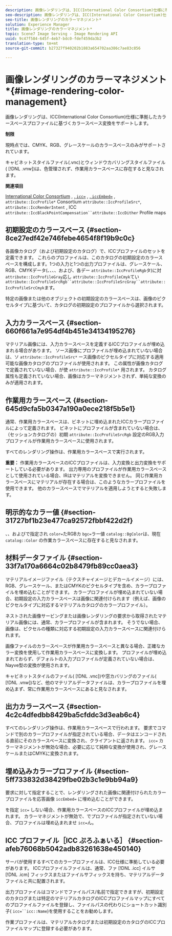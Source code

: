 ```yaml
---
description: 画像レンダリングは、ICC(International Color Consortium)仕様に準拠したカラースペースプロファイルに基づくカラースペース変換をサポートします。
seo-description: 画像レンダリングは、ICC(International Color Consortium)仕様に準拠したカラースペースプロファイルに基づくカラースペース変換をサポートします。
seo-title: 画像レンダリングのカラーマネジメント*
solution: Experience Manager
title: 画像レンダリングのカラーマネジメント*
topic: Scene7 Image Serving - Image Rendering API
uuid: 9c47f584-645f-4eb7-bdc0-fdef459da3b2
translation-type: tm+mt
source-git-commit: b27327f940202b1883a654702aa386c7ae83c856

---
```



# 画像レンダリングのカラーマネジメント*{#image-rendering-color-management}

画像レンダリングは、ICC(International Color Consortium)仕様に準拠したカラースペースプロファイルに基づくカラースペース変換をサポートします。

**制限**

現時点では、CMYK、RGB、グレースケールのカラースペースのみがサポートされています。

キャビネットスタイルファイル(.vnc)とウィンドウカバリングスタイルファイル( [!DNL .vnw])は、色管理されず、作業用カラースペースに存在すると見なされます。

**関連項目**

[International Color Consortium](http://www.color.org/index.xalter) , [ , `icc=`](../../../../../ir-api/http-protocol/image-rendering-api-ref/c-ir-http-protocol-ref/c-ir-http-protocol-command-reference/r-ir-icc.md#reference-86a2fff3cef24982ad2063d977a16e06) , [ , `iccEmbed=`](../../../../../ir-api/http-protocol/image-rendering-api-ref/c-ir-http-protocol-ref/c-ir-http-protocol-command-reference/r-ir-iccembed.md#reference-47a433138c7c4b29b9b29871b2491a7f) , `attribute::IccProfile*` Consortium `attribute::IccProfileSrc*`, `attribute::IccRenderIntent` , ICC `attribute::IccBlackPointCompensation``attribute::IccDither` Profile maps

## 初期設定のカラースペース {#section-8ce27edf42e746febe4654f8f19b9c0c}

各画像カタログ（および初期設定のカタログ）で、ICCプロファイルのセットを定義できます。 これらのプロファイルは、このカタログの初期設定のカラースペースを構成します。1つの入力と1つの出力プロファイルは、グレースケール、RGB、CMYKデータ(、、、、および、各デー `attribute::IccProfileRgb`タ)に対 `attribute::IccProfileGray`応し `attribute::IccProfileCmyk`てい `attribute::IccProfileSrcRgb``attribute::IccProfileSrcGray``attribute::IccProfileSrcCmyk`ます。

特定の画像または他のオブジェクトの初期設定のカラースペースは、画像のピクセルタイプに基づいて、カタログの初期設定のプロファイルから選択されます。

## 入力カラースペース {#section-660f661a7e954df4b451e34134195276}

マテリアル画像には、入力カラースペースを定義するICCプロファイルが埋め込まれる場合があります。 ソース画像にプロファイルが埋め込まれていない場合は、ソ `attribute::IccProfileSrc*` ース画像のピクセルタイプに対応する適用可能な画像カタログのプロファイルが使用されます。 この属性が画像カタログで定義されていない場合、が使 `attribute::IccProfile*` 用されます。 カタログ属性も定義されていない場合、画像はカラーマネジメントされず、単純な変換のみが適用されます。

## 作業用カラースペース {#section-645d9cfa5b0347a190a0ece218f5b5e1}

通常、作業用カラースペースは、ビネットに埋め込まれたICCカラープロファイルによって定義されます。 ビネットにプロファイルが含まれていない場合は、（セッションカタログの）初期 `attribute::IccProfileSrcRgb` 設定のRGB入力プロファイルが作業用カラースペースに使用されます。

すべてのレンダリング操作は、作業用カラースペースで実行されます。

**重要：** 作業用カラースペースのICCプロファイルは、入力変換と出力変換をサポートしている必要があります。 出力専用のプロファイルが作業用カラースペースとして使用されている場合、IRはマテリアルを変換できません。 同じ作業用カラースペースにマテリアルが存在する場合は、このようなカラープロファイルを使用できます。 他のカラースペースでマテリアルを適用しようとすると失敗します。

## 明示的なカラー値 {#section-31727bf1b23e477ca92572fbbf422d2f}

、、およびで指定され `color=`たRGBカ `bgc=`ラー値 `catalog::BgColor`は、現在 `catalog::Color` の作業カラースペースに存在すると見なされます。

## 材料データファイル {#section-33f7a170a6664c02b8479fb89cc0aea3}

マテリアルイメージファイル（テクスチャイメージとデカールイメージ）には、RGB、グレースケール、またはCMYKのピクセルタイプを含め、カラープロファイルを埋め込むことができます。 カラープロファイルが埋め込まれていない場合、初期設定の入力カラースペースは画像に関連付けられます（例えば、画像のピクセルタイプに対応するマテリアルカタログのカラープロファイル）。

ネストされた画像サービングまたは画像レンダリングの要求から取得されたマテリアル画像には、通常、カラープロファイルが含まれます。 そうでない場合、画像は、ピクセルの種類に対応する初期設定の入力カラースペースに関連付けられます。

画像ファイルのカラースペースが作業用カラースペースと異なる場合、正確なカラー変換を使用して作業用カラースペースに変換します。 プロファイルが埋め込まれておらず、デフォルトの入力プロファイルが定義されていない場合は、Nayve型の変換が使用されます。

キャビネットスタイルのファイル( [!DNL .vnc])や窓カバリングのファイル( [!DNL .vnw])など、他のマテリアルデータファイルは、カラープロファイルを埋め込まず、常に作業用カラースペースにあると見なされます。

## 出力カラースペース {#section-4c2c4dfedbb8429ba5cfddc3d3eab6c4}

すべてのレンダリング操作は、作業用カラースペースで行われます。 要求でコマンドで別のカラープロファイルが指定されている場合、データはエンコードされる直前にそのカラースペースに変換され、クライアントに返されます。 `icc=` カラーマネジメントが無効な場合、必要に応じて純粋な変換が使用され、グレースケールまたはCMYKに変換されます。

## 埋め込みカラープロファイル {#section-5ff733832d38429fbe02b3c1e9bb94a9}

要求に対して指定することで、レンダリングされた画像に関連付けられたカラープロファイルを応答画像 `iccEmbed=` に埋め込むことができます。

を指定 `icc=` しない場合、作業用カラースペースのICCプロファイルが埋め込まれます。 カラーマネジメントが無効で、でプロファイルが指定されていない場合、プロファイルは埋め込まれませ `icc=`ん。

## ICC プロファイル［ICC ぷろふぁいる］ {#section-afeb76068b5042adb83261638e450140}

サーバが使用するすべてのカラープロファイルは、ICC仕様に準拠している必要があります。 ICCプロファイルファイルは、通常、ファ [!DNL .icc] イルサ [!DNL .icm] フィックスまたはファイルサフィックスを持ち、マテリアルデータファイルと共に配置されます。

出力プロファイルはコマンドでファイルパス/名前で指定できますが、初期設定のカタログまたは特定のマテリアルカタログのICCプロファイルマップにすべてのプロファイルファイルを登録し、ファイルパスの代わりにショートカット識別子( `icc=``icc::Name`)を使用することをお勧めします。

作業プロファイルは、マテリアルカタログまたは初期設定のカタログのICCプロファイルマップに登録する必要があります。
